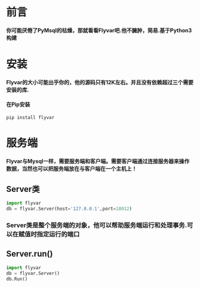 # 前言
#### 你可能厌倦了PyMsql的枯燥，那就看看Flyvar吧.他不臃肿，简易.基于Python3构建
# 安装
#### Flyvar的大小可能出乎你的，他的源码只有12K左右。并且没有依赖超过三个需要安装的库.
#### 在Pip安装
`pip install flyvar`
# 服务端
#### Flyvar与Mysql一样，需要服务端和客户端。需要客户端通过连接服务器来操作数据，当然也可以把服务端放在与客户端在一个主机上！
## Server类
```python
import flyvar
db = flyvar.Server(host='127.0.0.1',port=18012)
```
### Server类是整个服务端的对象，他可以帮助服务端运行和处理事务.可以在赋值时指定运行的端口
## Server.run()
```python
import flyvar
db = flyvar.Server()
db.Run()